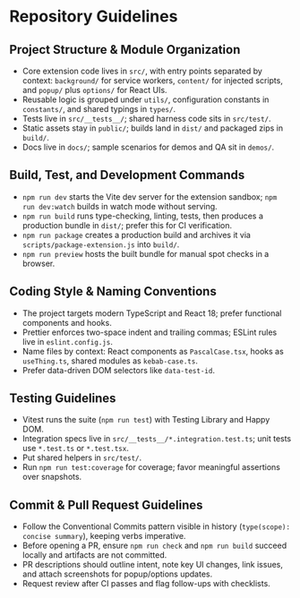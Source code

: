 # Repository Guidelines

## Project Structure & Module Organization
- Core extension code lives in `src/`, with entry points separated by context: `background/` for service workers, `content/` for injected scripts, and `popup/` plus `options/` for React UIs.
- Reusable logic is grouped under `utils/`, configuration constants in `constants/`, and shared typings in `types/`.
- Tests live in `src/__tests__/`; shared harness code sits in `src/test/`.
- Static assets stay in `public/`; builds land in `dist/` and packaged zips in `build/`.
- Docs live in `docs/`; sample scenarios for demos and QA sit in `demos/`.

## Build, Test, and Development Commands
- `npm run dev` starts the Vite dev server for the extension sandbox; `npm run dev:watch` builds in watch mode without serving.
- `npm run build` runs type-checking, linting, tests, then produces a production bundle in `dist/`; prefer this for CI verification.
- `npm run package` creates a production build and archives it via `scripts/package-extension.js` into `build/`.
- `npm run preview` hosts the built bundle for manual spot checks in a browser.

## Coding Style & Naming Conventions
- The project targets modern TypeScript and React 18; prefer functional components and hooks.
- Prettier enforces two-space indent and trailing commas; ESLint rules live in `eslint.config.js`.
- Name files by context: React components as `PascalCase.tsx`, hooks as `useThing.ts`, shared modules as `kebab-case.ts`.
- Prefer data-driven DOM selectors like `data-test-id`.

## Testing Guidelines
- Vitest runs the suite (`npm run test`) with Testing Library and Happy DOM.
- Integration specs live in `src/__tests__/*.integration.test.ts`; unit tests use `*.test.ts` or `*.test.tsx`.
- Put shared helpers in `src/test/`.
- Run `npm run test:coverage` for coverage; favor meaningful assertions over snapshots.

## Commit & Pull Request Guidelines
- Follow the Conventional Commits pattern visible in history (`type(scope): concise summary`), keeping verbs imperative.
- Before opening a PR, ensure `npm run check` and `npm run build` succeed locally and artifacts are not committed.
- PR descriptions should outline intent, note key UI changes, link issues, and attach screenshots for popup/options updates.
- Request review after CI passes and flag follow-ups with checklists.
